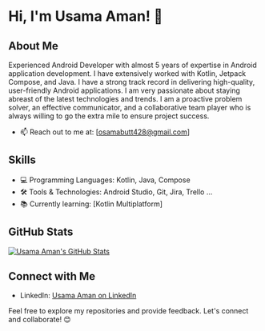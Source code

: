 
# Hi, I'm Usama Aman! 👋

## About Me

Experienced Android Developer with almost 5 years of expertise in Android application development. I have extensively worked with Kotlin, Jetpack Compose, and Java. I have a strong track record in delivering high-quality, user-friendly Android applications. I am very passionate about staying abreast of the latest technologies and trends. I am a proactive problem solver, an effective communicator, and a collaborative team player who is always willing to go the extra mile to ensure project success.

<!-- - 🌐 Check out my portfolio: [Usama Aman's Portfolio](https://your-portfolio-url.com) -->
- 📫 Reach out to me at: [osamabutt428@gmail.com]

## Skills

- 💻 Programming Languages: Kotlin, Java, Compose
- 🛠️ Tools & Technologies: Android Studio, Git, Jira, Trello ...
- 📚 Currently learning: [Kotlin Multiplatform]


## GitHub Stats

[![Usama Aman's GitHub Stats](https://github-readme-stats.vercel.app/api?username=Usama-Aman&show_icons=true&theme=radical)](https://github.com/Usama-Aman)

## Connect with Me

- LinkedIn: [Usama Aman on LinkedIn](https://www.linkedin.com/in/usama-aman22/)

Feel free to explore my repositories and provide feedback. Let's connect and collaborate! 😊
